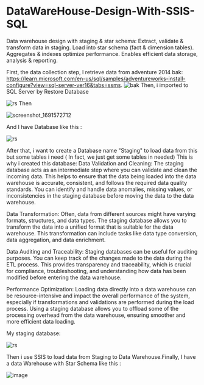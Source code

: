# DataWareHouse-Design-With-SSIS-SQL
Data warehouse design with staging &amp; star schema: Extract, validate &amp; transform data in staging. Load into star schema (fact &amp; dimension tables). Aggregates &amp; indexes optimize performance. Enables efficient data storage, analysis &amp; reporting.

First, the data collection step, I retrieve data from adventure 2014 bak: https://learn.microsoft.com/en-us/sql/samples/adventureworks-install-configure?view=sql-server-ver16&tabs=ssms.
![bak](https://github.com/QuyLe2000/DataWareHouse-Design/assets/90446677/e8f3d20f-0cc6-4458-b12b-c292b714e711)
Then, i imported to SQL Server by Restore Database

![rs](https://github.com/QuyLe2000/DataWareHouse-Design/assets/90446677/47502a0f-52d5-42cc-8770-03bf73c5443c)
Then

![screenshot_1691572712](https://github.com/QuyLe2000/DataWareHouse-Design/assets/90446677/cd8a113f-c28f-4c67-add6-6d6b874ef3d0)

And I have Database like this :

![rs](https://github.com/QuyLe2000/DataWareHouse-Design/assets/90446677/d694870c-660b-4ee4-bb75-06ce7d4da5bd)

After that, i want to create a Database name "Staging" to load data from this but some tables i need ( In fact, we just get some tables in needed)
This is why i created this database: 
Data Validation and Cleaning: The staging database acts as an intermediate step where you can validate and clean the incoming data. This helps to ensure that the data being loaded into the data warehouse is accurate, consistent, and follows the required data quality standards. You can identify and handle data anomalies, missing values, or inconsistencies in the staging database before moving the data to the data warehouse.

Data Transformation: Often, data from different sources might have varying formats, structures, and data types. The staging database allows you to transform the data into a unified format that is suitable for the data warehouse. This transformation can include tasks like data type conversion, data aggregation, and data enrichment.

Data Auditing and Traceability: Staging databases can be useful for auditing purposes. You can keep track of the changes made to the data during the ETL process. This provides transparency and traceability, which is crucial for compliance, troubleshooting, and understanding how data has been modified before entering the data warehouse.

Performance Optimization: Loading data directly into a data warehouse can be resource-intensive and impact the overall performance of the system, especially if transformations and validations are performed during the load process. Using a staging database allows you to offload some of the processing overhead from the data warehouse, ensuring smoother and more efficient data loading.

My staging database:

![rs](https://github.com/QuyLe2000/DataWareHouse-Design/assets/90446677/c5cb557e-0726-4b54-9318-94687dbffe49)

Then i use SSIS to load data from Staging to Data Warehouse.Finally, I have a data Warehouse with Star Schema like this :

![image](https://github.com/QuyLe2000/DataWareHouse-Design/assets/90446677/5c6e5e84-0bf8-40d5-ab92-a64792e5fb3b)

